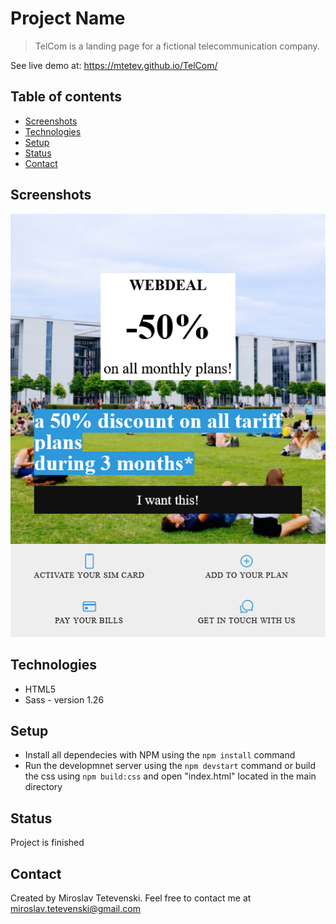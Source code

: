 # Project Name
> TelCom is a landing page for a fictional telecommunication company.

See live demo at: https://mtetev.github.io/TelCom/

## Table of contents
* [Screenshots](#screenshots)
* [Technologies](#technologies)
* [Setup](#setup)
* [Status](#status)
* [Contact](#contact)

## Screenshots
![Example screenshot](./readme-img/screenshot-mobile.png)

## Technologies
* HTML5
* Sass - version 1.26

## Setup
* Install all dependecies with NPM using the ```npm install``` command
* Run the developmnet server using the ```npm devstart``` command or build the css using ```npm build:css``` and open "index.html" located in the main directory

## Status
Project is finished

## Contact
Created by Miroslav Tetevenski. Feel free to contact me at miroslav.tetevenski@gmail.com
